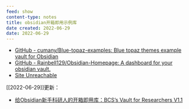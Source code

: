 ```yaml
---
feed: show
content-type: notes
title: obsidian开箱即用示例库
date created: 2022-06-29
date: 2022-06-29
---
```

- [GitHub - cumany/Blue-topaz-examples: Blue topaz themes example vault for Obsidian](https://github.com/cumany/Blue-topaz-examples)
- [GitHub - Rainbell129/Obsidian-Homepage: A dashboard for your obsidian vault.](https://github.com/Rainbell129/Obsidian-Homepage)
- [Site Unreachable](https://publish.obsidian.md/chinesehelp/09+%E7%A2%8E%E8%AE%B0/Obsidian%26Logseq%E5%BC%80%E7%AE%B1%E5%8D%B3%E7%94%A8%E5%BA%93+by++%E5%8F%8A%E6%97%B6%E6%98%A5%E9%9B%A8)

[[2022-06-29]]更新：

- [给Obsidian新手科研人的开箱即用库：BCS’s Vault for Researchers V1.1](https://forum-zh.obsidian.md/t/topic/8114)
